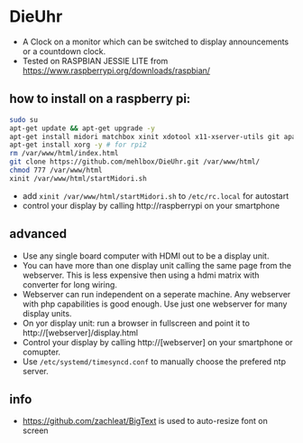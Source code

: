# DieUhr
- A Clock on a monitor which can be switched to display announcements or a countdown clock.
- Tested on RASPBIAN JESSIE LITE from https://www.raspberrypi.org/downloads/raspbian/ 

## how to install on a raspberry pi:
```bash
sudo su
apt-get update && apt-get upgrade -y
apt-get install midori matchbox xinit xdotool x11-xserver-utils git apache2 php libapache2-mod-php -y
apt-get install xorg -y # for rpi2
rm /var/www/html/index.html
git clone https://github.com/mehlbox/DieUhr.git /var/www/html/
chmod 777 /var/www/html
xinit /var/www/html/startMidori.sh
```
- add ```xinit /var/www/html/startMidori.sh``` to ```/etc/rc.local``` for autostart
- control your display by calling http://raspberrypi on your smartphone

## advanced
- Use any single board computer with HDMI out to be a display unit.
- You can have more than one display unit calling the same page from the webserver. This is less expensive then using a hdmi matrix with converter for long wiring. 
- Webserver can run independent on a seperate machine. Any webserver with php capabilities is good enough. Use just one webserver for many display units.
- On yor display unit: run a browser in fullscreen and point it to http://[webserver]/display.html
- Control your display by calling http://[webserver] on your smartphone or comupter.
- Use ```/etc/systemd/timesyncd.conf``` to manually choose the prefered ntp server.

## info
- https://github.com/zachleat/BigText is used to auto-resize font on screen


